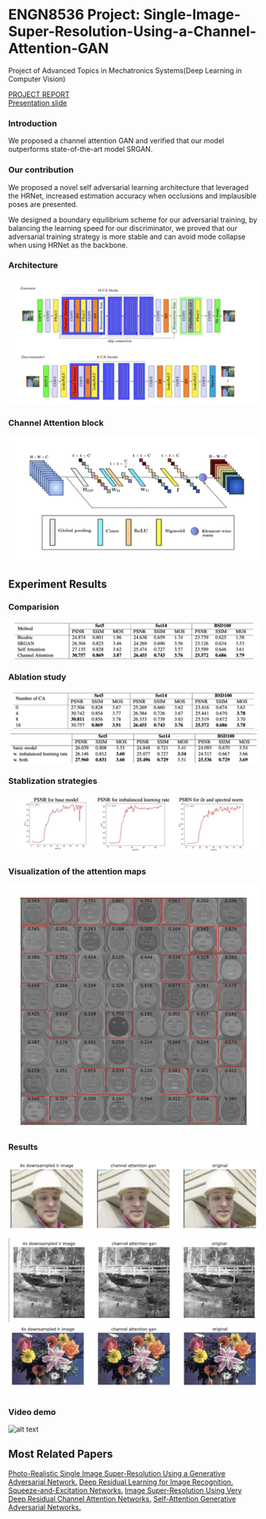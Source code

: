 # ENGN8536 Project: Single-Image-Super-Resolution-Using-a-Channel-Attention-GAN

Project of Advanced Topics in Mechatronics Systems(Deep Learning in Computer Vision)

[PROJECT REPORT](https://github.com/redlessme/Single-Image-Super-Resolution-Using-a-Channel-Attention-GAN-/blob/main/project_report.pdf)  
[Presentation slide](https://github.com/redlessme/Single-Image-Super-Resolution-Using-a-Channel-Attention-GAN-/blob/main/p8.pdf)  



### Introduction

We proposed a channel attention GAN and verified that our model outperforms state-of-the-art model SRGAN.

### Our contribution
We proposed a novel self adversarial learning architecture that leveraged the HRNet, increased estimation accuracy when occlusions and implausible poses are presented.

We designed a boundary equilibrium scheme for our adversarial training, by balancing the learning speed for our discriminator, we proved that our adversarial training strategy is more stable and can avoid mode collapse when using HRNet as the backbone.

### Architecture

![alt text](images/architecture.png)
### Channel Attention block
![alt text](images/ca.png)

## Experiment Results

### Comparision
![alt text](images/model.png)
### Ablation study
![alt text](images/ab1.png)
![alt text](images/ab2.png)
### Stablization strategies
![alt text](images/stable.png)
### Visualization of the attention maps
![alt text](images/visualization.png)
### Results
![alt text](images/r1.png)
![alt text](images/r2.png)
![alt text](images/r3.png)
### Video demo
![alt text](images/ezgif.com-gif-maker.gif)

## Most Related Papers
[Photo-Realistic Single Image Super-Resolution Using a Generative Adversarial Network.](https://arxiv.org/abs/1609.04802)
[Deep Residual Learning for Image Recognition.](https://arxiv.org/abs/1512.03385)
[Squeeze-and-Excitation Networks.](https://arxiv.org/abs/1709.01507)
[Image Super-Resolution Using Very Deep Residual Channel Attention Networks.](https://arxiv.org/abs/1807.02758)
[Self-Attention Generative Adversarial Networks.](https://arxiv.org/abs/1805.08318)




